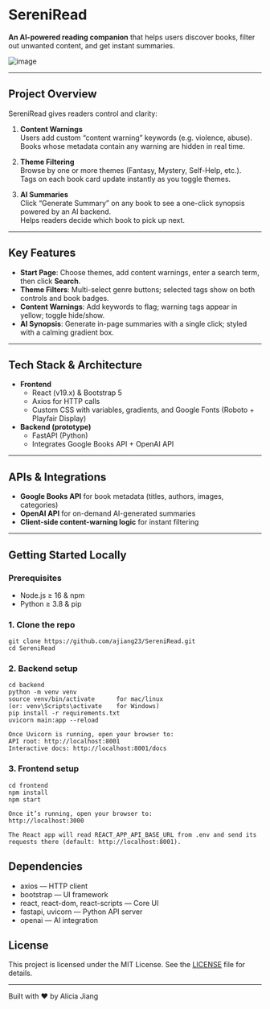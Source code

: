 # SereniRead

**An AI-powered reading companion** that helps users discover books, filter out unwanted content, and get instant summaries.

![image](https://github.com/user-attachments/assets/17782909-304c-4603-9f80-b2d64ef5c68c)

---

## Project Overview

SereniRead gives readers control and clarity:

1. **Content Warnings**  
   Users add custom “content warning” keywords (e.g. violence, abuse).  
   Books whose metadata contain any warning are hidden in real time.

2. **Theme Filtering**  
   Browse by one or more themes (Fantasy, Mystery, Self-Help, etc.).  
   Tags on each book card update instantly as you toggle themes.

3. **AI Summaries**  
   Click “Generate Summary” on any book to see a one-click synopsis powered by an AI backend.  
   Helps readers decide which book to pick up next.

---

## Key Features

- **Start Page**: Choose themes, add content warnings, enter a search term, then click **Search**.  
- **Theme Filters**: Multi-select genre buttons; selected tags show on both controls and book badges.  
- **Content Warnings**: Add keywords to flag; warning tags appear in yellow; toggle hide/show.  
- **AI Synopsis**: Generate in-page summaries with a single click; styled with a calming gradient box.

---

## Tech Stack & Architecture

- **Frontend**  
  - React (v19.x) & Bootstrap 5  
  - Axios for HTTP calls  
  - Custom CSS with variables, gradients, and Google Fonts (Roboto + Playfair Display)  
- **Backend (prototype)**  
  - FastAPI (Python)  
  - Integrates Google Books API + OpenAI API  

---

## APIs & Integrations

- **Google Books API** for book metadata (titles, authors, images, categories)  
- **OpenAI API** for on-demand AI-generated summaries  
- **Client-side content-warning logic** for instant filtering  

---

## Getting Started Locally

### Prerequisites  
- Node.js ≥ 16 & npm  
- Python ≥ 3.8 & pip  

### 1. Clone the repo  
```
git clone https://github.com/ajiang23/SereniRead.git
cd SereniRead
```

### 2. Backend setup
```
cd backend
python -m venv venv
source venv/bin/activate      for mac/linux
(or: venv\Scripts\activate    for Windows)
pip install -r requirements.txt
uvicorn main:app --reload

Once Uvicorn is running, open your browser to:
API root: http://localhost:8001
Interactive docs: http://localhost:8001/docs
```
### 3. Frontend setup
```
cd frontend
npm install
npm start                       

Once it’s running, open your browser to:
http://localhost:3000

The React app will read REACT_APP_API_BASE_URL from .env and send its requests there (default: http://localhost:8001).
```

## Dependencies
- axios — HTTP client
- bootstrap — UI framework
- react, react-dom, react-scripts — Core UI
- fastapi, uvicorn — Python API server
- openai — AI integration

## License

This project is licensed under the MIT License. See the [LICENSE](LICENSE) file for details.

---

Built with ❤️ by Alicia Jiang
